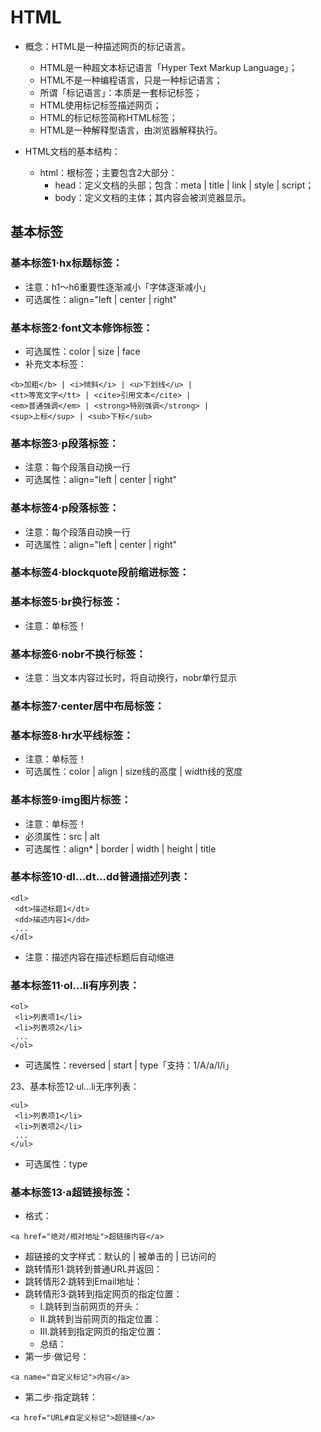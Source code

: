 # HTML

- 概念：HTML是一种描述网页的标记语言。

  - HTML是一种超文本标记语言「Hyper Text Markup Language」；
  - HTML不是一种编程语言，只是一种标记语言；
  - 所谓「标记语言」：本质是一套标记标签；
  - HTML使用标记标签描述网页；
  - HTML的标记标签简称HTML标签；
  - HTML是一种解释型语言，由浏览器解释执行。

- HTML文档的基本结构：
  - html：根标签；主要包含2大部分：
    - head：定义文档的头部；包含：meta | title | link | style | script；
    - body：定义文档的主体；其内容会被浏览器显示。

## 基本标签

### 基本标签1·hx标题标签：

- 注意：h1～h6重要性逐渐减小「字体逐渐减小」
- 可选属性：align="left | center | right"

### 基本标签2·font文本修饰标签：

- 可选属性：color | size | face
- 补充文本标签：

``` font属性
<b>加粗</b> | <i>倾斜</i> | <u>下划线</u> |
<tt>等宽文字</tt> | <cite>引用文本</cite> | 
<em>普通强调</em> | <strong>特别强调</strong> |
<sup>上标</sup> | <sub>下标</sub>
```

### 基本标签3·p段落标签：

- 注意：每个段落自动换一行
- 可选属性：align="left | center | right"

### 基本标签4·p段落标签：

- 注意：每个段落自动换一行
- 可选属性：align="left | center | right"

### 基本标签4·blockquote段前缩进标签：

### 基本标签5·br换行标签：

- 注意：单标签！

### 基本标签6·nobr不换行标签：

- 注意：当文本内容过长时，将自动换行，nobr单行显示

### 基本标签7·center居中布局标签：

### 基本标签8·hr水平线标签：

- 注意：单标签！
- 可选属性：color | align | size线的高度 | width线的宽度

### 基本标签9·img图片标签：

- 注意：单标签！
- 必须属性：src | alt
- 可选属性：align* | border | width | height | title

### 基本标签10·dl...dt...dd普通描述列表：

```格式：
<dl>
 <dt>描述标题1</dt>
 <dd>描述内容1</dd>
 ...
</dl>
```

- 注意：描述内容在描述标题后自动缩进

### 基本标签11·ol...li有序列表：

```格式:
<ol>
 <li>列表项1</li>
 <li>列表项2</li>
 ...
</ol>
```

- 可选属性：reversed | start | type「支持：1/A/a/I/i」

23、基本标签12·ul...li无序列表：

``` 格式：
<ul>
 <li>列表项1</li>
 <li>列表项2</li>
 ...
</ul>
```

- 可选属性：type

### 基本标签13·a超链接标签：

- 格式：

```格式
<a href="绝对/相对地址">超链接内容</a>
```

- 超链接的文字样式：默认的 | 被单击的 | 已访问的
- 跳转情形1·跳转到普通URL并返回：
- 跳转情形2·跳转到Email地址：
- 跳转情形3·跳转到指定网页的指定位置：
  - Ⅰ.跳转到当前网页的开头：
  - Ⅱ.跳转到当前网页的指定位置：
  - Ⅲ.跳转到指定网页的指定位置：
  - 总结：
- 第一步·做记号：

```记号
<a name="自定义标记">内容</a>
```

- 第二步·指定跳转：

```指定跳转
<a href="URL#自定义标记">超链接</a>
```
